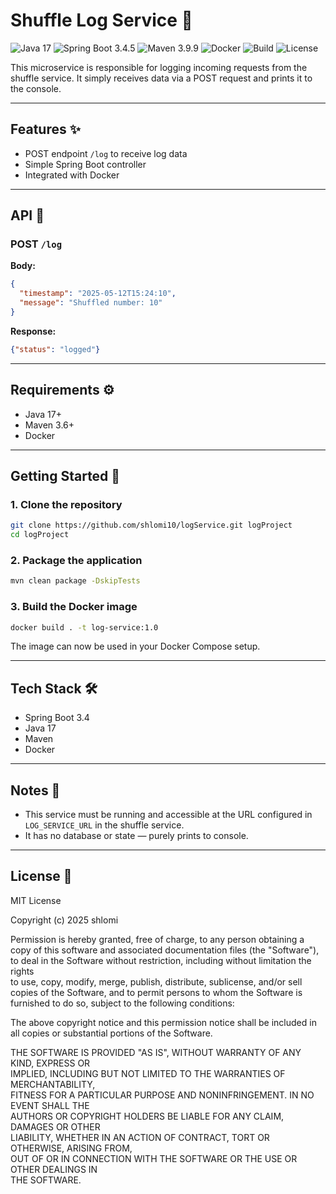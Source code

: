# Shuffle Log Service 📝

![Java 17](https://img.shields.io/badge/Java-17-blue?logo=openjdk\&logoColor=white)
![Spring Boot 3.4.5](https://img.shields.io/badge/Spring_Boot-3.4.5-brightgreen?logo=springboot\&logoColor=white)
![Maven 3.9.9](https://img.shields.io/badge/Maven-3.9.9-red?logo=apachemaven\&logoColor=white)
![Docker](https://img.shields.io/badge/Docker-Containerized-blue?logo=docker)
![Build](https://img.shields.io/github/actions/workflow/status/your-org/log-repo/build.yml?label=Build\&logo=github\&style=flat)
![License](https://img.shields.io/github/license/your-org/log-repo?style=flat\&logo=github)

This microservice is responsible for logging incoming requests from the shuffle service. It simply receives data via a POST request and prints it to the console.

---

## Features ✨

* POST endpoint `/log` to receive log data
* Simple Spring Boot controller
* Integrated with Docker

---

## API 📡

### POST `/log`

**Body:**

```json
{
  "timestamp": "2025-05-12T15:24:10",
  "message": "Shuffled number: 10"
}
```

**Response:**

```json
{"status": "logged"}
```

---

## Requirements ⚙️

* Java 17+
* Maven 3.6+
* Docker

---

## Getting Started 🚀

### 1. Clone the repository

```bash
git clone https://github.com/shlomi10/logService.git logProject
cd logProject
```

### 2. Package the application

```bash
mvn clean package -DskipTests
```

### 3. Build the Docker image

```bash
docker build . -t log-service:1.0
```

The image can now be used in your Docker Compose setup.

---

## Tech Stack 🛠️

* Spring Boot 3.4
* Java 17
* Maven
* Docker

---

## Notes 📝

* This service must be running and accessible at the URL configured in `LOG_SERVICE_URL` in the shuffle service.
* It has no database or state — purely prints to console.

---

## License 📄

MIT License

Copyright (c) 2025 shlomi

Permission is hereby granted, free of charge, to any person obtaining a copy
of this software and associated documentation files (the "Software"), to deal
in the Software without restriction, including without limitation the rights  
to use, copy, modify, merge, publish, distribute, sublicense, and/or sell  
copies of the Software, and to permit persons to whom the Software is  
furnished to do so, subject to the following conditions:

The above copyright notice and this permission notice shall be included in  
all copies or substantial portions of the Software.

THE SOFTWARE IS PROVIDED "AS IS", WITHOUT WARRANTY OF ANY KIND, EXPRESS OR  
IMPLIED, INCLUDING BUT NOT LIMITED TO THE WARRANTIES OF MERCHANTABILITY,  
FITNESS FOR A PARTICULAR PURPOSE AND NONINFRINGEMENT. IN NO EVENT SHALL THE  
AUTHORS OR COPYRIGHT HOLDERS BE LIABLE FOR ANY CLAIM, DAMAGES OR OTHER  
LIABILITY, WHETHER IN AN ACTION OF CONTRACT, TORT OR OTHERWISE, ARISING FROM,  
OUT OF OR IN CONNECTION WITH THE SOFTWARE OR THE USE OR OTHER DEALINGS IN  
THE SOFTWARE.
